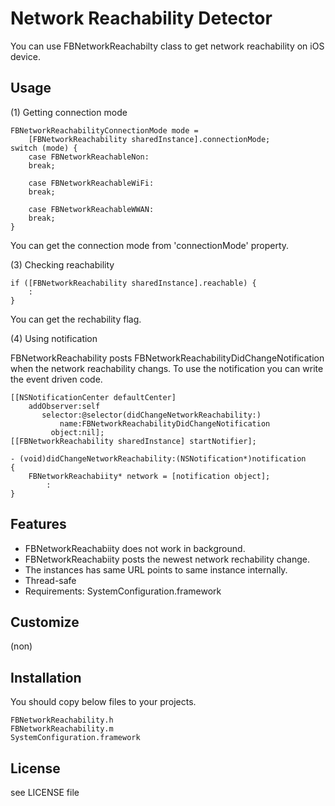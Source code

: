 Network Reachability Detector
=============================

You can use FBNetworkReachabilty class to get network reachability on iOS device.


Usage
-----

(1) Getting connection mode

	FBNetworkReachabilityConnectionMode mode =
		[FBNetworkReachability sharedInstance].connectionMode;
	switch (mode) {
		case FBNetworkReachableNon:
		break;

		case FBNetworkReachableWiFi:
		break;

		case FBNetworkReachableWWAN:
		break;
	}

You can get the connection mode from 'connectionMode' property.


(3) Checking reachability

	if ([FBNetworkReachability sharedInstance].reachable) {
		:
	}

You can get the rechability flag.


(4) Using notification

FBNetworkReachability posts FBNetworkReachabilityDidChangeNotification when the network reachability changs. To use the notification you can write the event driven code.

	[[NSNotificationCenter defaultCenter]
		addObserver:self
		   selector:@selector(didChangeNetworkReachability:)
		       name:FBNetworkReachabilityDidChangeNotification
		     object:nil];
	[[FBNetworkReachability sharedInstance] startNotifier];

	- (void)didChangeNetworkReachability:(NSNotification*)notification
	{
		FBNetworkReachabiity* network = [notification object];
			:
	}


Features
--------
- FBNetworkReachabiity does not work in background.
- FBNetworkReachabiity posts the newest network rechability change.
- The instances has same URL points to same instance internally.
- Thread-safe
- Requirements: SystemConfiguration.framework

Customize
---------

(non)


Installation
-----------

You should copy below files to your projects.

	FBNetworkReachability.h
	FBNetworkReachability.m
	SystemConfiguration.framework


License
-------
see LICENSE file

